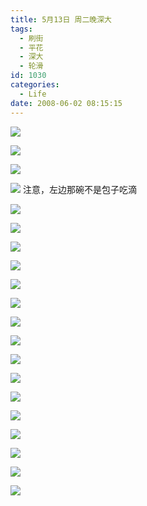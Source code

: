 ```yaml
---
title: 5月13日 周二晚深大
tags:
  - 刷街
  - 平花
  - 深大
  - 轮滑
id: 1030
categories:
  - Life
date: 2008-06-02 08:15:15
---
```


![](/images/2008/01/02_yct004_9284.gif) 

![](/images/2008/06/02_02_081515_10115.jpg) 

![](/images/2008/06/02_02_081515_0_10116.jpg) 

![](/images/2008/06/02_02_081515_1_10117.jpg) 
注意，左边那碗不是包子吃滴

![](/images/2008/06/02_02_081515_2_10118.jpg) 

![](/images/2008/06/02_02_081515_3_10119.jpg) 

![](/images/2008/06/02_02_081515_4_10120.jpg) 

![](/images/2008/06/02_02_081515_5_10121.jpg) 

![](/images/2008/06/02_02_081515_6_13387.jpg) 

![](/images/2008/06/02_02_081515_7_10123.jpg) 

![](/images/2008/06/02_02_081515_8_10124.jpg) 

![](/images/2008/06/02_02_081515_9_10125.jpg) 

![](/images/2008/06/02_02_081515_10_10126.jpg) 

![](/images/2008/06/02_02_081515_11_10127.jpg) 

![](/images/2008/06/02_02_081515_12_10128.jpg) 

![](/images/2008/06/02_02_081515_13_10129.jpg) 

![](/images/2008/06/02_02_081515_14_10130.jpg) 

![](/images/2008/06/02_02_081515_15_10131.jpg) 

![](/images/2008/06/02_02_081515_16_10132.jpg) 

![](/images/2008/06/02_02_081515_17_10133.jpg)